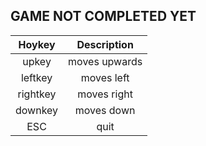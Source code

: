 ## GAME NOT COMPLETED YET

| Hoykey | Description |
| :--: | :--: |
| upkey| moves upwards |
| leftkey | moves left |
| rightkey | moves right |
| downkey | moves down | 
| ESC | quit | 